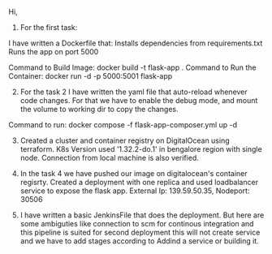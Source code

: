 Hi,

1) For the first task:

I have written a Dockerfile that:
Installs dependencies from requirements.txt
Runs the app on port 5000

Command to Build Image: docker build -t flask-app .
Command to Run the Container: docker run -d -p 5000:5001 flask-app

2) For the task 2 I have written the yaml file that auto-reload whenever code changes. For that we have to enable the debug mode, and mount the volume to working dir to copy the changes.

Command to run: docker compose -f flask-app-composer.yml up -d

3) Created a cluster and container registry on DigitalOcean using terraform. K8s Version used '1.32.2-do.1' in bengalore region with single node. Connection from local machine is also verified. 

4) In the task 4 we have pushed our image on digitalocean's container regisrty. Created a deployment with one replica and used loadbalancer service to expose the flask app. External Ip: 139.59.50.35, Nodeport: 30506

5) I have written a basic JenkinsFile that does the deployment. But here are some ambiguties like connection to scm for continous integration and this pipeline is suited for second deployment this will not create service and we have to add stages according to Addind a service or building it. 